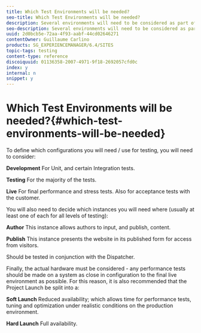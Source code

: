 ```yaml
---
title: Which Test Environments will be needed?
seo-title: Which Test Environments will be needed?
description: Several environments will need to be considered as part of testing
seo-description: Several environments will need to be considered as part of testing
uuid: 2d0bcb5e-72aa-4f93-aabf-44cd02646271
contentOwner: Guillaume Carlino
products: SG_EXPERIENCEMANAGER/6.4/SITES
topic-tags: testing
content-type: reference
discoiquuid: 01136358-2007-4971-9f18-2692057cfd0c
index: y
internal: n
snippet: y
---
```


# Which Test Environments will be needed?{#which-test-environments-will-be-needed}

To define which configurations you will need / use for testing, you will need to consider:

**Development** For Unit, and certain Integration tests.

**Testing** For the majority of the tests.

**Live** For final performance and stress tests. Also for acceptance tests with the customer.

You will also need to decide which instances you will need where (usually at least one of each for all levels of testing):

**Author** This instance allows authors to input, and publish, content.

**Publish** This instance presents the website in its published form for access from visitors.

Should be tested in conjunction with the Dispatcher.

Finally, the actual hardware must be considered - any performance tests should be made on a system as close in configuration to the final live environment as possible. For this reason, it is also recommended that the Project Launch be split into a:

**Soft Launch** Reduced availability; which allows time for performance tests, tuning and optimization under realistic conditions on the production environment.

**Hard Launch** Full availability.
